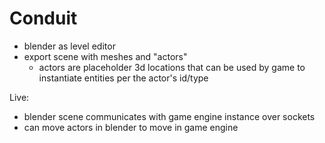 # Conduit

- blender as level editor
- export scene with meshes and "actors"
    - actors are placeholder 3d locations that can be used by game to
    instantiate entities per the actor's id/type

Live:
- blender scene communicates with game engine instance over sockets
- can move actors in blender to move in game engine
